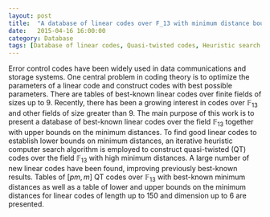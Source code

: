 ```yaml
---
layout: post
title:  "A database of linear codes over F_13 with minimum distance bounds and new quasi-twisted codes from a heuristic search algorithm"
date:   2015-04-16 16:00:00
category: Database
tags: [Database of linear codes, Quasi-twisted codes, Heuristic search algorithm, Iterative search]
---
```

 Error control codes have been widely used in data communications and storage systems. One central problem in coding theory is to optimize the parameters of a linear code and construct codes with best possible parameters. There are tables of best-known linear codes over finite fields of sizes up to 9. Recently, there has been a growing interest in codes over $\mathbb{F}_{13}$ and other fields of size greater than 9. The main purpose of this work is to present a database of best-known linear codes over the field $\mathbb{F}_{13}$ together with upper bounds on the minimum distances. To find good linear codes to establish lower bounds on minimum distances, an iterative heuristic computer search algorithm is employed to construct quasi-twisted (QT) codes over the field $\mathbb{F}_{13}$ with high minimum distances. A large number of new linear codes have been found, improving previously best-known results. Tables of $[pm, m]$ QT codes over $\mathbb{F}_{13}$ with best-known minimum distances as well as a table of lower and upper bounds on the minimum distances for linear codes of length up to 150 and dimension up to 6 are presented.



